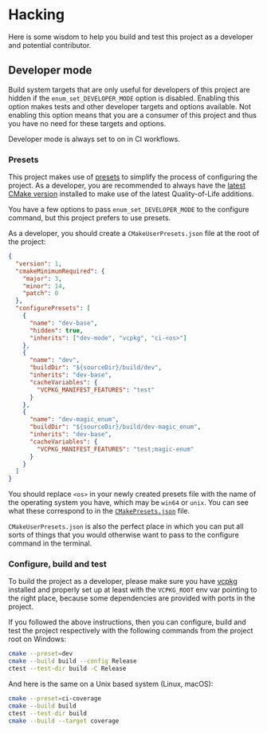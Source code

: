 # Hacking

Here is some wisdom to help you build and test this project as a developer and
potential contributor.

## Developer mode

Build system targets that are only useful for developers of this project are
hidden if the `enum_set_DEVELOPER_MODE` option is disabled. Enabling this
option makes tests and other developer targets and options available. Not
enabling this option means that you are a consumer of this project and thus you
have no need for these targets and options.

Developer mode is always set to on in CI workflows.

### Presets

This project makes use of [presets][1] to simplify the process of configuring
the project. As a developer, you are recommended to always have the [latest
CMake version][2] installed to make use of the latest Quality-of-Life
additions.

You have a few options to pass `enum_set_DEVELOPER_MODE` to the configure
command, but this project prefers to use presets.

As a developer, you should create a `CMakeUserPresets.json` file at the root of
the project:

```json
{
  "version": 1,
  "cmakeMinimumRequired": {
    "major": 3,
    "minor": 14,
    "patch": 0
  },
  "configurePresets": [
    {
      "name": "dev-base",
      "hidden": true,
      "inherits": ["dev-mode", "vcpkg", "ci-<os>"]
    },
    {
      "name": "dev",
      "buildDir": "${sourceDir}/build/dev",
      "inherits": "dev-base",
      "cacheVariables": {
        "VCPKG_MANIFEST_FEATURES": "test"
      }
    },
    {
      "name": "dev-magic_enum",
      "buildDir": "${sourceDir}/build/dev-magic_enum",
      "inherits": "dev-base",
      "cacheVariables": {
        "VCPKG_MANIFEST_FEATURES": "test;magic-enum"
      }
    }
  ]
}
```

You should replace `<os>` in your newly created presets file with the name of
the operating system you have, which may be `win64` or `unix`. You can see what
these correspond to in the [`CMakePresets.json`](CMakePresets.json) file.

`CMakeUserPresets.json` is also the perfect place in which you can put all
sorts of things that you would otherwise want to pass to the configure command
in the terminal.

### Configure, build and test

To build the project as a developer, please make sure you have [vcpkg][3]
installed and properly set up at least with the `VCPKG_ROOT` env var pointing
to the right place, because some dependencies are provided with ports in the
project.

If you followed the above instructions, then you can configure, build and test
the project respectively with the following commands from the project root on
Windows:

```sh
cmake --preset=dev
cmake --build build --config Release
ctest --test-dir build -C Release
```

And here is the same on a Unix based system (Linux, macOS):

```sh
cmake --preset=ci-coverage
cmake --build build
ctest --test-dir build
cmake --build --target coverage
```

[1]: https://cmake.org/cmake/help/latest/manual/cmake-presets.7.html
[2]: https://cmake.org/download/
[3]: https://github.com/microsoft/vcpkg
